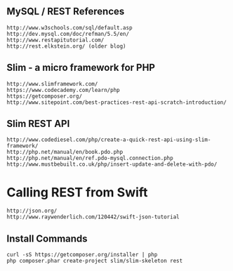 
## MySQL / REST References

    http://www.w3schools.com/sql/default.asp
    http://dev.mysql.com/doc/refman/5.5/en/
    http://www.restapitutorial.com/
    http://rest.elkstein.org/ (older blog)

##  Slim - a micro framework for PHP

    http://www.slimframework.com/ 
    https://www.codecademy.com/learn/php
    https://getcomposer.org/
    http://www.sitepoint.com/best-practices-rest-api-scratch-introduction/
    
## Slim REST API

    http://www.codediesel.com/php/create-a-quick-rest-api-using-slim-framework/
    http://php.net/manual/en/book.pdo.php
    http://php.net/manual/en/ref.pdo-mysql.connection.php
    http://www.mustbebuilt.co.uk/php/insert-update-and-delete-with-pdo/
    
# Calling REST from Swift

    http://json.org/
    http://www.raywenderlich.com/120442/swift-json-tutorial
    

## Install Commands

    curl -sS https://getcomposer.org/installer | php
    php composer.phar create-project slim/slim-skeleton rest